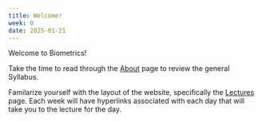 ```yaml
---
title: Welcome!
week: 0
date: 2025-01-21
---
```


Welcome to Biometrics!

Take the time to read through the [About](https://rmshksu.github.io/stat225_spring2025/about/) page to review the general Syllabus.

Familarize yourself with the layout of the website, specifically the [Lectures](https://rmshksu.github.io/stat225_spring2025/calendar/) page. Each week will have hyperlinks associated with each day that will take you to the lecture for the day.
